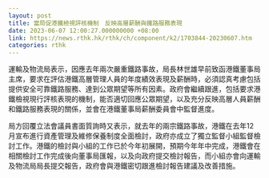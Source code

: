 ```yaml
---
layout: post
title: 當局促港鐵檢視評核機制　反映高層薪酬與鐵路服務表現
date: 2023-06-07 12:00:27.000000000 +08:00
link: https://news.rthk.hk/rthk/ch/component/k2/1703844-20230607.htm
categories: rthk
---
```


運輸及物流局表示，因應去年兩次嚴重鐵路事故，局長林世雄早前致函港鐵董事局主席，要求在評估港鐵高層管理人員的年度績效表現及薪酬時，必須認真考慮包括提供安全可靠鐵路服務、達到公眾期望等所有因素。政府會繼續跟進，包括要求港鐵檢視現行評核表現的機制，能否適切回應公眾期望，以及充分反映高層人員薪酬和鐵路服務表現的關係，並會在港鐵董事局薪酬委員會中監督進度。

局方回覆立法會議員書面質詢時又表示，就去年的兩宗鐵路事故，港鐵在去年12月宣布進行資產管理及維修保養制度全面檢討，政府亦成立了獨立監督小組監督檢討工作。港鐵的檢討與小組的工作已於今年初展開，預期今年年中完成，港鐵會在相關檢討工作完成後向董事局匯報，以及向政府提交檢討報告，而小組亦會向運輸及物流局局長提交報告，政府會與港鐵密切跟進檢討報告建議及改善措施。
